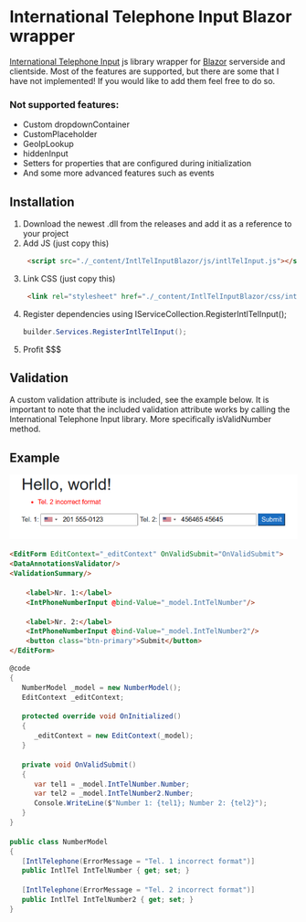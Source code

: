 # International Telephone Input Blazor wrapper
[International Telephone Input](https://github.com/jackocnr/intl-tel-input) js library wrapper for [Blazor](https://dotnet.microsoft.com/apps/aspnet/web-apps/blazor) serverside and clientside. Most of the features are supported, but there are some that I have not implemented! If you would like to add them feel free to do so.


### Not supported features:
* Custom dropdownContainer
* CustomPlaceholder
* GeoIpLookup
* hiddenInput
* Setters for properties that are configured during initialization
* And some more advanced features such as events


## Installation
1. Download the newest .dll from the releases and add it as a reference to your project
1. Add JS (just copy this)
   ```html
    <script src="./_content/IntlTelInputBlazor/js/intlTelInput.js"></script>
   ```
1. Link CSS (just copy this)
   ```html
    <link rel="stylesheet" href="./_content/IntlTelInputBlazor/css/intlTelInput.css">
    ```
1. Register dependencies using IServiceCollection.RegisterIntlTelInput();
   ```c#
   builder.Services.RegisterIntlTelInput();
   ```
1. Profit $$$

## Validation
A custom validation attribute is included, see the example below. It is important to note that the included validation attribute works by calling the International Telephone Input library. More specifically isValidNumber method.

## Example
![img.png](img.png)

```html
<EditForm EditContext="_editContext" OnValidSubmit="OnValidSubmit">
<DataAnnotationsValidator/>
<ValidationSummary/>

    <label>Nr. 1:</label>
    <IntPhoneNumberInput @bind-Value="_model.IntTelNumber"/>
    
    <label>Nr. 2:</label>
    <IntPhoneNumberInput @bind-Value="_model.IntTelNumber2"/>
    <button class="btn-primary">Submit</button>
</EditForm>
```
```c#
@code
{
   NumberModel _model = new NumberModel();
   EditContext _editContext;
   
   protected override void OnInitialized()
   {
      _editContext = new EditContext(_model);
   }
   
   private void OnValidSubmit()
   {
      var tel1 = _model.IntTelNumber.Number;
      var tel2 = _model.IntTelNumber2.Number;
      Console.WriteLine($"Number 1: {tel1}; Number 2: {tel2}");
   }
}

public class NumberModel
{
   [IntlTelephone(ErrorMessage = "Tel. 1 incorrect format")]
   public IntlTel IntTelNumber { get; set; }
   
   [IntlTelephone(ErrorMessage = "Tel. 2 incorrect format")]
   public IntlTel IntTelNumber2 { get; set; }
}
```
